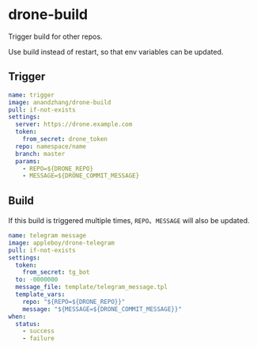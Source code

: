 # drone-build
Trigger build for other repos.

Use build instead of restart, so that env variables can be updated.

## Trigger

```yaml
name: trigger
image: anandzhang/drone-build
pull: if-not-exists
settings:
  server: https://drone.example.com
  token:
    from_secret: drone_token
  repo: namespace/name
  branch: master
  params:
    - REPO=${DRONE_REPO}
    - MESSAGE=${DRONE_COMMIT_MESSAGE}
```

## Build

If this build is triggered multiple times,  `REPO`、`MESSAGE` will also be updated.

```yaml
name: telegram message
image: appleboy/drone-telegram
pull: if-not-exists
settings:
  token:
    from_secret: tg_bot
  to: -0000000
  message_file: template/telegram_message.tpl
  template_vars:
    repo: "${REPO=${DRONE_REPO}}"
    message: "${MESSAGE=${DRONE_COMMIT_MESSAGE}}"
when:
  status:
    - success
    - failure
```

